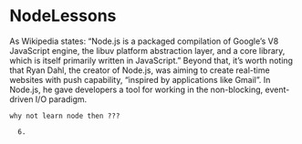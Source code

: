 # NodeLessons
As Wikipedia states: “Node.js is a packaged compilation of Google’s V8 JavaScript engine, the libuv platform abstraction layer,
and a core library, which is itself primarily written in JavaScript.”
Beyond that, it’s worth noting that Ryan Dahl, the creator 
of Node.js, was aiming to create real-time websites with push capability, “inspired
by applications like Gmail”. 
In Node.js, he gave developers a tool for working in the non-blocking, event-driven I/O paradigm.



```why not learn node then ??? ```

      6. 